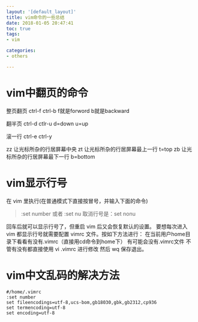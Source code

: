 ```yaml
---
layout: '[default_layout]'   
title: vim命令的一些总结           
date: 2018-01-05 20:47:41  
toc: true                  
tags:                        
- vim

categories:                  
- others

---
```

# vim中翻页的命令
整页翻页 ctrl-f ctrl-b
f就是forword b就是backward

翻半页
ctrl-d ctlr-u
d=down u=up

滚一行
ctrl-e ctrl-y

zz 让光标所杂的行居屏幕中央
zt 让光标所杂的行居屏幕最上一行 t=top
zb 让光标所杂的行居屏幕最下一行 b=bottom
<!--more-->

# vim显示行号
在 vim 里执行(在普通模式下直接按冒号，并输入下面的命令)
>:set number   或者  :set nu  取消行号是：set nonu

回车后就可以显示行号了，但重启 vim 后又会恢复默认的设置。
要想每次进入 vim 都显示行号就需要配置 vimrc 文件。按如下方法进行：
在当前用户home目录下看看有没有.vimrc（直接用cd命令到home下） 有可能会没有.vimrc文件 不管有没有都直接使用 vi .vimrc 进行修改 然后 wq 保存退出。

# vim中文乱码的解决方法
```
#/home/.vimrc
:set number
set fileencodings=utf-8,ucs-bom,gb18030,gbk,gb2312,cp936
set termencoding=utf-8
set encoding=utf-8
```




